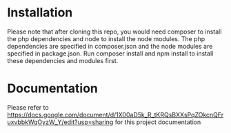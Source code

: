 # Installation 
Please note that after cloning this repo, you would need composer to install the php dependencies and node to install the node modules. The php dependencies are specified in composer.json and the node modules are specified in package.json. Run composer install and npm install to install these dependencies and modules first. 
# Documentation
Please refer to https://docs.google.com/document/d/1X00aD5k_R_tKRQsBXXsPqZOkcnQFruxvbbkWqOyzW_Y/edit?usp=sharing for this project documentation
